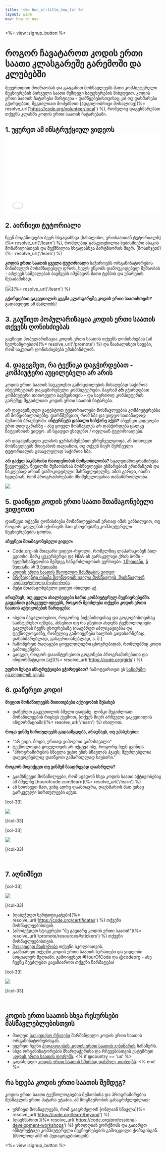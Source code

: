```yaml
---
title: '<%= hoc_s(:title_how_to) %>'
layout: wide
nav: how_to_nav
---
```

<%= view :signup_button %>

# როგორ ჩავატაროთ კოდის ერთი საათი კლასგარეშე გარემოში და კლუბებში

შეუერთდით მოძრაობას და გააცანით მოსწავლეებს მათი კომპიუტერული მეცნიერების პირველი საათი შემდეგი საფეხურების მიხედვით. კოდის ერთი საათის ჩატარება მარტივია - დამწყებებისთვისაც კი! თუ დახმარება გჭირდებათ, შეგიძლიათ მოძებნოთ [ადგილობრივი მოხალისე](%= resolve_url('https://code.org/volunteer/local') %), რომელიც დაგეხმარებათ თქვენს კლასში კოდის ერთი საათის ჩატარებაში.

## 1. უყურეთ ამ ინსტრუქციულ ვიდეოს <iframe width="500" height="255" src="//www.youtube.com/embed/SrnvvWDm73k" frameborder="0" allowfullscreen mark="crwd-mark"></iframe> 

## 2. აირჩიეთ ტუტორიალი

ჩვენ მოგაწოდებთ ბევრ სხვადასხვა [სახალისო, ერთსაათიან ტუტორიალს](%= resolve_url('/learn') %), რომლებიც განკუთვნილია ნებისმიერი ასაკის მონაწილისთვის და შექმნილია სხვადასხვა პარტნიორის მიერ. [მოსინჯეთ!](%= resolve_url('/learn') %)

**კოდის ერთი საათის ყველა ტუტორიალი** საჭიროებს ორგანიზატორების მინიმალურ მოსამზადებელ დროს, ხელს უწყობს დამოუკიდებელ მუშაობას - აძლევს საშუალებას ბავშვებს იმუშავონ მათი ტემპის და უნარების შესაბამისად.

[![](/images/fit-700/tutorials.png)](%= resolve_url('/learn') %)

**გჭირდებათ გაკვეთილის გეგმა კლასგარეშე კოდის ერთი საათისთვის?** გადახედეთ ამ [შაბლონს](/files/AfterschoolEducatorLessonPlanOutline.docx)!

## 3. გაუწიეთ პოპულარიზაცია კოდის ერთი საათის თქვენს ღონისძიებას

გაუწიეთ პოპულარიზაცია კოდის ერთი საათის თქვენს ღონისძიებას [ამ ხელსაწყოებით](%= resolve_url('/promote') %) და წაახალისეთ სხვები, რომ საკუთარ ღონისძიებებს უმასპინძლონ.

## 4. დაგეგმეთ, რა ტექნიკა დაგჭირდებათ - კომპიუტერი აუცილებელი არ არის

კოდის ერთი საათის საუკეთესო გამოცდილების მისაღებად საჭიროა ინტერნეტთან დაკავშირებული კომპიუტერები. მაგრამ **არ** გჭირდებათ კომპიუტერი თითოეული ბავშვისთვის - და საერთოდ კომპიუტერის გარეშეც შეგიძლიათ კოდის ერთი საათის ჩატარება.

არ დაგავიწყდეთ გატესტოთ ტუტორიალები მოსწავლეების კომპიუტერებსა ან მოწყობილობებზე. დარწმუნდით, რომ ხმა და ვიდეო სათანადოდ მუშაობს ბრაუზერში. **ინტერნეტს დაბალი სიჩქარე აქვს?** აჩვენეთ ვიდეოები ერთ დიდ ეკრანზე - ასე ყოველ მოსწავლეს არ დასჭირდება ცალკე ჩატვირთოს ვიდეო. ან სცადეთ უსადენო / ოფლაინ ტუტორიალები.

არ დაგავიწყდეთ კლასის ყურსასმენებით უზრუნველყოფა, ან სთხოვეთ მოსწავლეებს მოიტანონ თავიანთი, თუ თქვენ მიერ შერჩეული ტუტორიალის გასავლელად საჭიროა ხმა.

**არ გაქვთ საკმარისი რაოდენობის მოწყობილობა?** სცადეთ[პროგრამირება წყვილებში](https://www.youtube.com/watch?v=vgkahOzFH2Q). წყვილში მუშაობისას მოსწავლეები ეხმარებიან ერთმანეთს და ნაკლებად არიან დამოკიდებული მასწავლებელზე. ამის გარდა, ისინი ხვდებიან, რომ პროგრამირებაში მნიშვნელოვანია თანამშრომლობა.

<img src="/images/fit-350/group_ipad.jpg" />

## 5. დაიწყეთ კოდის ერთი საათი შთამაგონებელი ვიდეოთი

დაიწყეთ თქვენი ღონისძიება მონაწილეებთან ერთად იმის განხილვით, თუ როგორ გავლენას იქონიებს მათ ცხოვრებაზე კომპიუტერული მეცნიერებების ცოდნა.

**აჩვენეთ შთამაგონებელი ვიდეო:**

- Code.org-ის მთავარი ვიდეო-რგოლი, რომელშიც ლაპარაკობენ ბილ გეითსი, მარკ ცუკერბერგი და NBA-ის ვარსკვლავი ქრის ბოში - ხელმისაწვდომია შემდეგ ხანგრძლივობის ვერსიები: [1 წუთიანი](https://www.youtube.com/watch?v=qYZF6oIZtfc), [5 წუთიანი](https://www.youtube.com/watch?v=nKIu9yen5nc) ან [9 წუთიანი](https://www.youtube.com/watch?v=dU1xS07N-FA).
- [კოდის ერთი საათის მსოფლიო მასშტაბის ვიდეო](https://www.youtube.com/watch?v=KsOIlDT145A)
- [პრეზიდენტი ობამა მოუწოდებს ყველა მოსწავლეს, შეისწავლონ კომპიუტერული მეცნიერება](https://www.youtube.com/watch?v=6XvmhE1J9PY).
- მეტი შთამაგონებელი ვიდეო იხილეთ [აქ](https://www.youtube.com/playlist?list=PLzdnOPI1iJNfpD8i4Sx7U0y2MccnrNZuP).

**არაუშავს, თუ ყველა ახალბედები ხართ კომპიუტერულ მეცნიერებებში. გაეცანით გარკვეულ იდეებს, როგორ შეიძლება თქვენი კოდის ერთი საათის აქტივობების წარდგენა:**

- ისეთი მაგალითებით, როგორიც ბიჭებისთვისაც და გოგოებისთვისაც საინტერესო იქნება, ახსენით თუ რა გზებით ახდენს ტექნოლოგიები გავლენას ჩვენს ცხოვრებაზე (ისაუბრეთ აპლიკაციებსა და ტექნოლოგიაზე, რომელიც გამოიყენება ხალხის გადასარჩენად, დასახმარებლად, გასაერთიანებლად, ა. შ.).
- ჩამოწერეთ რაღაცები ყოველდღიური ცხოვრებიდან, რომლებშიც კოდი გამოიყენება.
- გაიგეთ, როგორ დააინტერესოთ გოგონები პროგრამირებითა და ინფორმატიკით [აქ](%= resolve_url('https://code.org/girls') %).

**უფრო ზუსტი ინსტრუქციები გჭირდებათ?** ჩამოტვირთეთ ეს [სანიმუშო გაკვეთილის გეგმა](/files/AfterschoolEducatorLessonPlanOutline.docx).

## 6. დაწერეთ კოდი!

**მიეცით მონაწილეებს მითითებები აქტივობის შესახებ**

- დაწერეთ გაკვეთილის ბმული დაფაზე. ლინკი შეგიძლიათ მონაწილეების რიცხვს ქვემოთ, [თქვენ მიერ არჩეული გაკვეთილის ინფორმაციაში](%= resolve_url('/learn') %) იხილოთ.

**როცა ვინმე სირთულეებს გადააწყდება, არაუშავს, თუ უპასუხებთ:**

- "არ ვიცი. მოდი, ერთად ვიპოვოთ გამოსავალი"
- ტექნოლოგია ყოველთვის არ იქცევა ისე, როგორც ჩვენ გვინდა
- "პროგრამირების სწავლა უცხო ენის სწავლას ჰგავს; შეუძლებელია დაუყოვნებლივ დაიწყოთ გამართულად საუბარი."

**როგორ მოვიქცეთ თუ ვინმემ ნაადრევად დაასრულა?**

- გაამხნევეთ მონაწილეები, რომ სცადონ სხვა კოდის საათი აქტივობებიც ამ ბმულზე [hourofcode.com/learn](%= resolve_url('/learn') %)
- ან სთოხვეთ მათ, ვინც ადრე დაამთავრა, დაეხმარონ მათ ვისაც გარკვეული სირთულეები აქვთ.

[col-33]

![](/images/fit-250/highschoolgirls.jpeg)

[/col-33]

[col-33]

![](/images/fit-300/group_ar.jpg)

[/col-33]

<p style="clear:both">&nbsp;</p>

## 7. აღნიშნეთ

[col-33]

![](/images/fit-300/boy-certificate.jpg)

[/col-33]

- [დაბეჭდეთ სერტიფიკატები](%= resolve_url('https://code.org/certificates') %) თქვენი მოსწავლეებისთვის.
- [ამობეჭდეთ სტიკერები "მე გავიარე კოდის ერთი საათი!"](%= resolve_url('/promote/resources#stickers') %) თქვენი მოსწავლეებისთვის.
- [შეუკვეთეთ მაისურები](http://blog.code.org/post/132608499493/hour-of-code-shirts-and-more) თქვენი სკოლისთვის.
- გააზიარეთ თქვენი კოდის ერთი საათის სურათები და ვიდეობი სოციალურ მედიაში. გამოიყენეთ #HourOfCode და @codeorg - ასე ჩვენც შევძლებთ გავაზიაროთ თქვენი წარმატება!

[col-33]

![](/images/fit-260/highlight-certificates.jpg)

[/col-33]

<p style="clear:both">&nbsp;</p>

## კოდის ერთი საათის სხვა რესურსები მასწავლებლებისთვის

- მიიღეთ [საუკეთესო რჩევები](http://www.slideshare.net/TeachCode/hour-of-code-best-practices-for-successful-educators-51273466) შარშანდელი კოდის ერთი საათის ორგანიზატორებისგან. 
- უყურეთ ჩვენი [პედაგოგების კოდის ერთი საათის ვებინარის](https://youtu.be/EJeMeSW2-Mw) ჩანაწერს.
- სხვა ორგანიზატორების მხარდაჭერისა და რჩევებისთვის ესტუმრეთ [კოდის ერთი საათის ფორუმს](http://forum.code.org/c/plc/hour-of-code). <% if @country == 'us' %>
- გადახედეთ [კოდის ერთი საათის ხშირად დასმულ კითხვებს](https://support.code.org/hc/en-us/categories/200147083-Hour-of-Code). <% end %>

## რა ხდება კოდის ერთი საათის შემდეგ?

კოდის ერთი საათი ტექნოლოგიების მუშაობისა და პროგრამირების შესწავლის ერთი პატარა ეტაპია. ამ მოგზაურობის გასაგრძელებლად:

- ურჩიეთ მოსწავლეებს, რომ გააგრძელონ [ონლაინ სწავლა](%= resolve_url('https://code.org/learn/beyond') %).
- [დაესწარით ](%= resolve_url('https://code.org/professional-development-workshops') %) ერთდღიან ვორქშოპს და გაიარეთ ინსტრუქტაჟი კომპიუტერული მეცნიერებების გამოცდილი ქომაგისგან. (მხოლოდ აშშ–ის პედაგოგებისთვის)

<%= view :signup_button %>